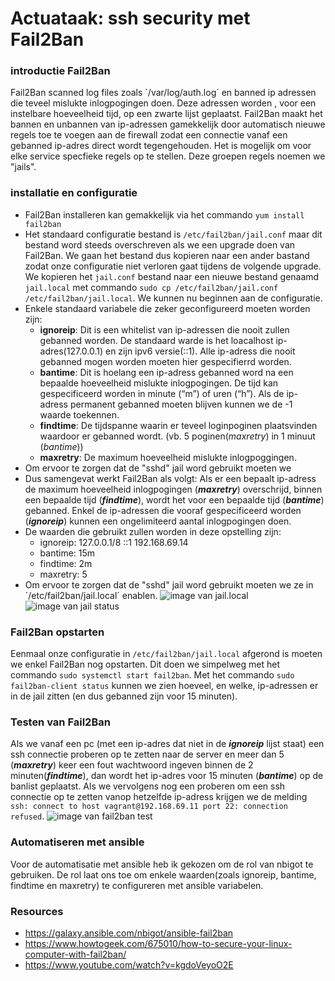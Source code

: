 # Actuataak: ssh security met Fail2Ban

### introductie Fail2Ban 

Fail2Ban scanned log files zoals `/var/log/auth.log´ en banned ip adressen die teveel mislukte inlogpogingen doen. Deze adressen worden , voor een instelbare hoeveelheid tijd, op een zwarte lijst geplaatst. Fail2Ban maakt het bannen en unbannen van ip-adressen gamekkelijk door automatisch nieuwe regels toe te voegen aan de firewall zodat een connectie vanaf een gebanned ip-adres direct wordt tegengehouden. Het is mogelijk om voor elke service specfieke regels op te stellen. Deze groepen regels noemen we "jails".

### installatie en configuratie

- Fail2Ban installeren kan gemakkelijk via het commando `yum install fail2ban`
- Het standaard configuratie bestand is `/etc/fail2ban/jail.conf` maar dit bestand word steeds overschreven als we een upgrade doen van Fail2Ban. We gaan het bestand dus kopieren naar een ander bastand zodat onze configuratie niet verloren gaat tijdens de volgende upgrade. We kopieren het `jail.conf` bestand naar een nieuwe bestand genaamd `jail.local` met commando `sudo cp /etc/fail2ban/jail.conf /etc/fail2ban/jail.local`. We kunnen nu beginnen aan de configuratie.
- Enkele standaard variabele die zeker geconfigureerd moeten worden zijn:
  - **ignoreip**: Dit is een whitelist van ip-adressen die nooit zullen gebanned worden. De standaard warde is het loacalhost ip-adres(127.0.0.1) en zijn ipv6 versie(::1). Alle ip-adress die nooit gebanned mogen worden moeten hier gespecifierrd worden.
  - **bantime**: Dit is hoelang een ip-adress gebanned word na een bepaalde hoeveelheid mislukte inlogpogingen. De tijd kan gespecificeerd worden in minute (“m”) of uren (“h”). Als de ip-adress permanent gebanned moeten blijven kunnen we de -1 waarde toekennen.
  - **findtime**: De tijdspanne waarin er teveel loginpoginen plaatsvinden waardoor er gebanned wordt. (vb. 5 poginen(*maxretry*) in 1 minuut (*bantime*))
  - **maxretry**: De maximum hoeveelheid mislukte inlogpoggingen.
- Om ervoor te zorgen dat de "sshd" jail word gebruikt moeten we 
- Dus samengevat werkt Fail2Ban als volgt: Als er een bepaalt ip-adress de maximum hoeveelheid inlogpogingen (***maxretry***) overschrijd, binnen een bepaalde tijd (***findtime***), wordt het voor een bepaalde tijd (***bantime***) gebanned. Enkel de ip-adressen die vooraf gespecificeerd worden (***ignoreip***) kunnen een ongelimiteerd aantal inlogpogingen doen. 
- De waarden die gebruikt zullen worden in deze opstelling zijn:
  - ignoreip: 127.0.0.1/8 ::1 192.168.69.14
  - bantime: 15m
  - findtime: 2m
  - maxretry: 5
- Om ervoor te zorgen dat de "sshd" jail word gebruikt moeten we ze in ´/etc/fail2ban/jail.local´ enablen.
![image van jail.local](https://i.imgur.com/A2jaVmh.png) 
![image van jail status](https://i.imgur.com/CIwb4Ty.png) 

### Fail2Ban opstarten
Eenmaal onze configuratie in `/etc/fail2ban/jail.local` afgerond is moeten we enkel Fail2Ban nog opstarten. Dit doen we simpelweg met het commando `sudo systemctl start fail2ban`. Met het commando `sudo fail2ban-client status` kunnen we zien hoeveel, en welke, ip-adressen er in de jail zitten (en dus gebanned zijn voor 15 minuten).

### Testen van Fail2Ban
Als we vanaf een pc (met een ip-adres dat niet in de ***ignoreip*** lijst staat) een ssh connectie proberen op te zetten naar de server en meer dan 5 (***maxretry***) keer een fout wachtwoord ingeven binnen de 2 minuten(***findtime***), dan wordt het ip-adres voor 15 minuten (***bantime***) op de banlist geplaatst. Als we vervolgens nog een proberen om een ssh connectie op te zetten vanop hetzelfde ip-adress krijgen we de melding `ssh: connect to host vagrant@192.168.69.11 port 22: connection refused`.
![image van fail2ban test](https://i.imgur.com/MuSVMNc.png) 


### Automatiseren met ansible
Voor de automatisatie met ansible heb ik gekozen om de rol van nbigot te gebruiken. De rol laat ons toe om enkele waarden(zoals ignoreip, bantime, findtime en maxretry) te configureren met ansible variabelen.


### Resources
- https://galaxy.ansible.com/nbigot/ansible-fail2ban
- https://www.howtogeek.com/675010/how-to-secure-your-linux-computer-with-fail2ban/
- https://www.youtube.com/watch?v=kgdoVeyoO2E